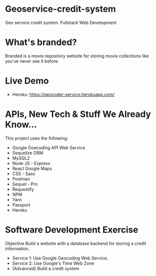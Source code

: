 # Geoservice-credit-system
Geo service credit system. Fullstack Web Development

# What's branded?
Branded is a movie repository website for storing movie collections like you've never see it before.

# Live Demo
* Heroku: https://geocoder-service.herokuapp.com/

# APIs, New Tech & Stuff We Already Know...
This project uses the following:
* Google Goecoding API Web Service
* Sequelize ORM
* MySQL2
* Node JS - Express
* React Google Maps
* CSS - Sass
* Postman
* Sequel - Pro
* Requestify
* NPM
* Yarn
* Passport
* Heroku

# Software Development Exercise

Objective Build a website with a database backend for storing a credit information.
- Service 1: Use Google Geocoding Web Service.
- Service 2: Use Google's Time Web Zone
- (Advanced) Build a credit system
